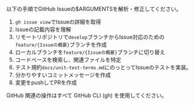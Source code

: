 以下の手順でGitHub Issueの$ARGUMENTSを解析・修正してください。

1. `gh issue view`でIssueの詳細を取得
2. Issueの記載内容を理解
3. リモートリポジトリで`develop`ブランチからIssue対応のための`feature/{Issueの概要}`ブランチを作成
4. ローカルブランチを`feature/{Issueの概要}`ブランチに切り替え
5. コードベースを検索し、関連ファイルを特定
6. テスト規約`docs/unit-test-terms.md`にのっとってIssueのテストを実装。
7. 分かりやすいコミットメッセージを作成
8. 変更をpushしてPRを作成

GitHub 関連の操作はすべて GitHub CLI (gh) を使用してください。
